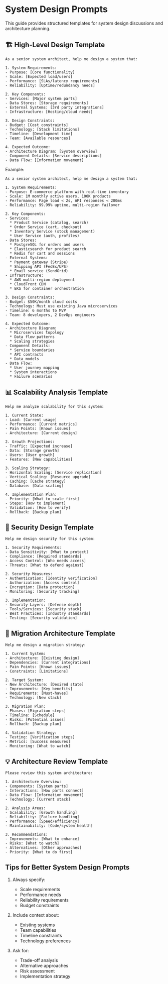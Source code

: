 # System Design Prompts

This guide provides structured templates for system design discussions and architecture planning.

## 🏗️ High-Level Design Template

```
As a senior system architect, help me design a system that:

1. System Requirements:
- Purpose: [Core functionality]
- Scale: [Expected load/users]
- Performance: [SLAs/latency requirements]
- Reliability: [Uptime/redundancy needs]

2. Key Components:
- Services: [Major system parts]
- Data Stores: [Storage requirements]
- External Systems: [3rd party integrations]
- Infrastructure: [Hosting/cloud needs]

3. Design Constraints:
- Budget: [Cost constraints]
- Technology: [Stack limitations]
- Timeline: [Development time]
- Team: [Available resources]

4. Expected Outcome:
- Architecture Diagram: [System overview]
- Component Details: [Service descriptions]
- Data Flow: [Information movement]
```

Example:
```
As a senior system architect, help me design a system that:

1. System Requirements:
- Purpose: E-commerce platform with real-time inventory
- Scale: 1M monthly active users, 100K products
- Performance: Page load < 2s, API responses < 200ms
- Reliability: 99.99% uptime, multi-region failover

2. Key Components:
- Services:
  * Product Service (catalog, search)
  * Order Service (cart, checkout)
  * Inventory Service (stock management)
  * User Service (auth, profiles)
- Data Stores:
  * PostgreSQL for orders and users
  * Elasticsearch for product search
  * Redis for cart and sessions
- External Systems:
  * Payment gateway (Stripe)
  * Shipping API (FedEx/UPS)
  * Email service (SendGrid)
- Infrastructure:
  * AWS multi-region deployment
  * CloudFront CDN
  * EKS for container orchestration

3. Design Constraints:
- Budget: $50K/month cloud costs
- Technology: Must use existing Java microservices
- Timeline: 6 months to MVP
- Team: 8 developers, 2 DevOps engineers

4. Expected Outcome:
- Architecture Diagram: 
  * Microservices topology
  * Data flow patterns
  * Scaling strategies
- Component Details:
  * Service boundaries
  * API contracts
  * Data models
- Data Flow:
  * User journey mapping
  * System interactions
  * Failure scenarios
```

## 📊 Scalability Analysis Template

```
Help me analyze scalability for this system:

1. Current State:
- Load: [Current usage]
- Performance: [Current metrics]
- Pain Points: [Known issues]
- Architecture: [Current design]

2. Growth Projections:
- Traffic: [Expected increase]
- Data: [Storage growth]
- Users: [User growth]
- Features: [New capabilities]

3. Scaling Strategy:
- Horizontal Scaling: [Service replication]
- Vertical Scaling: [Resource upgrade]
- Caching: [Cache strategy]
- Database: [Data scaling]

4. Implementation Plan:
- Priority: [What to scale first]
- Steps: [How to implement]
- Validation: [How to verify]
- Rollback: [Backup plan]
```

## 🔐 Security Design Template

```
Help me design security for this system:

1. Security Requirements:
- Data Sensitivity: [What to protect]
- Compliance: [Required standards]
- Access Control: [Who needs access]
- Threats: [What to defend against]

2. Security Measures:
- Authentication: [Identity verification]
- Authorization: [Access control]
- Encryption: [Data protection]
- Monitoring: [Security tracking]

3. Implementation:
- Security Layers: [Defense depth]
- Tools/Services: [Security stack]
- Best Practices: [Industry standards]
- Testing: [Security validation]
```

## 🔄 Migration Architecture Template

```
Help me design a migration strategy:

1. Current System:
- Architecture: [Existing design]
- Dependencies: [Current integrations]
- Pain Points: [Known issues]
- Constraints: [Limitations]

2. Target System:
- New Architecture: [Desired state]
- Improvements: [Key benefits]
- Requirements: [Must-haves]
- Technology: [New stack]

3. Migration Plan:
- Phases: [Migration steps]
- Timeline: [Schedule]
- Risks: [Potential issues]
- Rollback: [Backup plan]

4. Validation Strategy:
- Testing: [Verification steps]
- Metrics: [Success measures]
- Monitoring: [What to watch]
```

## 💡 Architecture Review Template

```
Please review this system architecture:

1. Architecture Overview:
- Components: [System parts]
- Interactions: [How parts connect]
- Data Flow: [Information movement]
- Technology: [Current stack]

2. Analysis Areas:
- Scalability: [Growth handling]
- Reliability: [Failure handling]
- Performance: [Speed/efficiency]
- Maintainability: [Code/system health]

3. Recommendations:
- Improvements: [What to enhance]
- Risks: [What to watch]
- Alternatives: [Other approaches]
- Priority: [What to do first]
```

## Tips for Better System Design Prompts

1. Always specify:
   - Scale requirements
   - Performance needs
   - Reliability requirements
   - Budget constraints

2. Include context about:
   - Existing systems
   - Team capabilities
   - Timeline constraints
   - Technology preferences

3. Ask for:
   - Trade-off analysis
   - Alternative approaches
   - Risk assessment
   - Implementation strategy